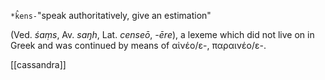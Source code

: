 `*k̂ens-`"speak authoritatively, give an estimation"

(Ved. _śaṃs_, Av. _saŋh_, Lat. _censeō_, _-ēre_), a lexeme which did not live on in Greek and was continued by means of αἰνέο/ε-, παραινέο/ε-.

[[cassandra]]

